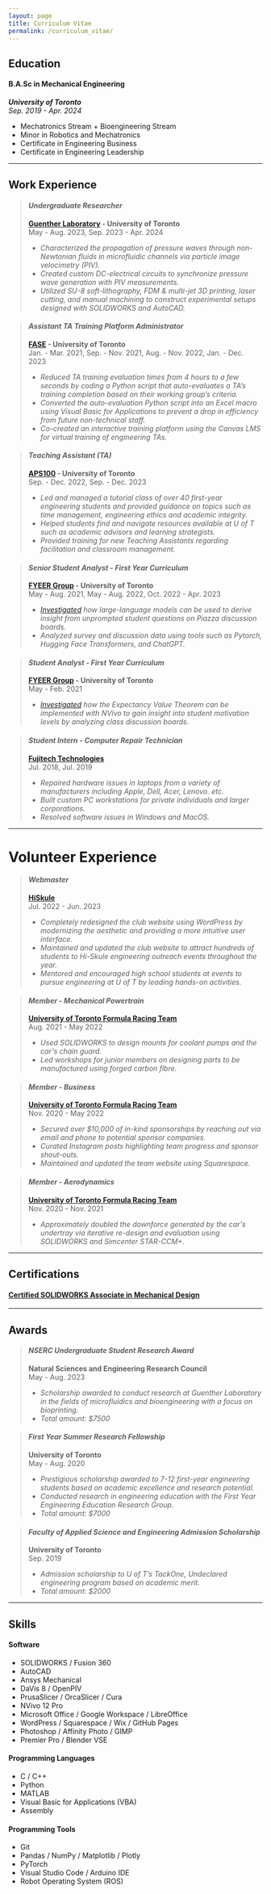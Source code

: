 ```yaml
---
layout: page
title: Curriculum Vitae
permalink: /curriculum_vitae/
---
```


## Education

#### **B.A.Sc in Mechanical Engineering**

***University of Toronto***  
*Sep. 2019 - Apr. 2024*

- Mechatronics Stream + Bioengineering Stream
- Minor in Robotics and Mechatronics
- Certificate in Engineering Business
- Certificate in Engineering Leadership

---

## Work Experience

>#### ***Undergraduate Researcher***
>
>**[Guenther Laboratory](https://guentherlab.mie.utoronto.ca/) - University of Toronto**  
May - Aug. 2023, Sep. 2023 - Apr. 2024
>
>- *Characterized the propagation of pressure waves through non-Newtonian fluids in microfluidic channels via particle image velocimetry (PIV).*
>- *Created custom DC-electrical circuits to synchronize pressure wave generation with PIV measurements.*
>- *Utilized SU-8 soft-lithography, FDM & multi-jet 3D printing, laser cutting, and manual machining to construct experimental setups designed with SOLIDWORKS and AutoCAD.*

>#### ***Assistant TA Training Platform Administrator***
>
>**[FASE](https://www.engineering.utoronto.ca/) - University of Toronto**  
>Jan. - Mar. 2021, Sep. - Nov. 2021, Aug. - Nov. 2022, Jan. - Dec. 2023
>
>- *Reduced TA training evaluation times from 4 hours to a few seconds by coding a Python script that auto-evaluates a TA’s training completion based on their working group’s criteria.*
>- *Converted the auto-evaluation Python script into an Excel macro using Visual Basic for Applications to prevent a drop in efficiency from future non-technical staff.*
>- *Co-created an interactive training platform using the Canvas LMS for virtual training of engineering TAs.*

>#### ***Teaching Assistant (TA)***
>
>**[APS100](https://engineering.calendar.utoronto.ca/course/aps100h1) - University of Toronto**  
>Sep. - Dec. 2022, Sep. - Dec. 2023
>
>- *Led and managed a tutorial class of over 40 first-year engineering students and provided guidance on topics such as time management, engineering ethics and academic integrity.*
>- *Helped students find and navigate resources available at U of T such as academic advisors and learning strategists.*
>- *Provided training for new Teaching Assistants regarding facilitation and classroom management.*

>#### ***Senior Student Analyst - First Year Curriculum***
>
>**[FYEER Group](https://istep.utoronto.ca/people/chirag-variawa/) - University of Toronto**  
>May - Aug. 2021, May - Aug. 2022, Oct. 2022 - Apr. 2023
>
>- *[Investigated](https://ojs.library.queensu.ca/index.php/PCEEA/article/view/17070) how large-language models can be used to derive insight from unprompted student questions on Piazza discussion boards.*
>- *Analyzed survey and discussion data using tools such as Pytorch, Hugging Face Transformers, and ChatGPT.*

>#### ***Student Analyst - First Year Curriculum***
>
>**[FYEER Group](https://istep.utoronto.ca/people/chirag-variawa/) - University of Toronto**  
>May - Feb. 2021
>
>- *[Investigated](https://doi.org/10.24908/pceea.vi0.14866) how the Expectancy Value Theorem can be implemented with NVivo to gain insight into student motivation levels by analyzing class discussion boards.*

>#### ***Student Intern - Computer Repair Technician***
>
>**[Fujitech Technologies](https://www.fujitech.ca/)**  
>Jul. 2018, Jul. 2019
>
>- *Repaired hardware issues in laptops from a variety of manufacturers including Apple, Dell, Acer, Lenovo. etc.*
>- *Built custom PC workstations for private individuals and larger corporations.*
>- *Resolved software issues in Windows and MacOS.*

---

# Volunteer Experience

>#### ***Webmaster***
>
>**[HiSkule](https://hiskule.skule.ca/home/)**  
>Jul. 2022 - Jun. 2023
>
>- *Completely redesigned the club website using WordPress by modernizing the aesthetic and providing a more intuitive user interface.*
>- *Maintained and updated the club website to attract hundreds of students to Hi-Skule engineering outreach events throughout the year.*
>- *Mentored and encouraged high school students at events to pursue engineering at U of T by leading hands-on activities.*

>#### ***Member - Mechanical Powertrain***
>
>**[University of Toronto Formula Racing Team](https://fsaeutoronto.ca/)**  
>Aug. 2021 - May 2022
>
>- *Used SOLIDWORKS to design mounts for coolant pumps and the car's chain guard.*
>- *Led workshops for junior members on designing parts to be manufactured using forged carbon fibre.*

>#### ***Member - Business***
>
>**[University of Toronto Formula Racing Team](https://fsaeutoronto.ca/)**  
>Nov. 2020 - May 2022
>
>- *Secured over $10,000 of in-kind sponsorships by reaching out via email and phone to potential sponsor companies.*
>- *Curated Instagram posts highlighting team progress and sponsor shout-outs.*
>- *Maintained and updated the team website using Squarespace.*

>#### ***Member - Aerodynamics***
>
>**[University of Toronto Formula Racing Team](https://fsaeutoronto.ca/)**  
>Nov. 2020 - Nov. 2021
>
>- *Approximately doubled the downforce generated by the car's undertray via iterative re-design and evaluation using SOLIDWORKS and Simcenter STAR-CCM+.*

---

## Certifications

#### [**Certified SOLIDWORKS Associate in Mechanical Design**](https://cv.virtualtester.com/qr/?b=SLDWRKS&i=C-JNW6HMXZB8)

---

## Awards

>#### ***NSERC Undergraduate Student Research Award***
>
>**Natural Sciences and Engineering Research Council**  
>May - Aug. 2023
>
>- *Scholarship awarded to conduct research at Guenther Laboratory in the fields of microfluidics and bioengineering with a focus on bioprinting.*
>- *Total amount: $7500*

>#### ***First Year Summer Research Fellowship***
>
>**University of Toronto**  
>May - Aug. 2020
>
>- *Prestigious scholarship awarded to 7-12 first-year engineering students based on academic excellence and research potential.*
>- *Conducted research in engineering education with the First Year Engineering Education Research Group.*
>- *Total amount: $7000*

>#### ***Faculty of Applied Science and Engineering Admission Scholarship***
>
>**University of Toronto**  
>Sep. 2019
>
>- *Admission scholarship to U of T’s TackOne, Undeclared engineering program based on academic merit.*
>- *Total amount: $2000*

---

## Skills

#### **Software**

- SOLIDWORKS / Fusion 360
- AutoCAD
- Ansys Mechanical
- DaVis 8 / OpenPIV
- PrusaSlicer / OrcaSlicer / Cura
- NVivo 12 Pro
- Microsoft Office / Google Workspace / LibreOffice
- WordPress / Squarespace / Wix / GitHub Pages
- Photoshop / Affinity Photo / GIMP
- Premier Pro / Blender VSE

#### **Programming Languages**

- C / C++
- Python
- MATLAB
- Visual Basic for Applications (VBA)
- Assembly

#### **Programming Tools**

- Git
- Pandas / NumPy / Matplotlib / Plotly
- PyTorch
- Visual Studio Code / Arduino IDE
- Robot Operating System (ROS)
